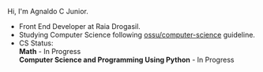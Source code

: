 Hi, I'm Agnaldo C Junior.

- Front End Developer at Raia Drogasil.
- Studying Computer Science following [ossu/computer-science](https://github.com/ossu/computer-science) guideline.
- CS Status:<br />
 **Math** - In Progress <br />
 **Computer Science and Programming Using Python** - In Progress

<!--
**ajnior/ajnior** is a ✨ _special_ ✨ repository because its `README.md` (this file) appears on your GitHub profile.

Here are some ideas to get you started:

- 🔭 I’m currently working on ...
- 🌱 I’m currently learning ...
- 👯 I’m looking to collaborate on ...
- 🤔 I’m looking for help with ...
- 💬 Ask me about ...
- 📫 How to reach me: ...
- 😄 Pronouns: ...
- ⚡ Fun fact: ...
-->
